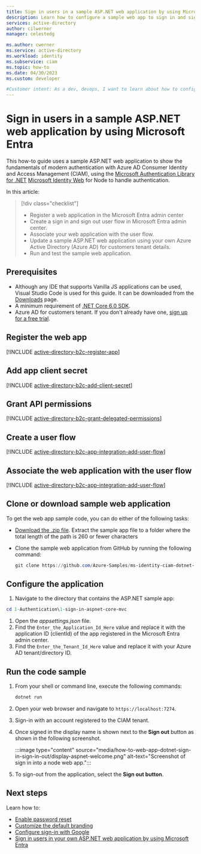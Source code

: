 ```yaml
---
title: Sign in users in a sample ASP.NET web application by using Microsoft Entra
description: Learn how to configure a sample web app to sign in and sign out users by using Microsoft Entra.
services: active-directory
author: cilwerner
manager: celestedg

ms.author: cwerner
ms.service: active-directory
ms.workload: identity
ms.subservice: ciam
ms.topic: how-to
ms.date: 04/30/2023
ms.custom: developer

#Customer intent: As a dev, devops, I want to learn about how to configure a sample Node.js web app to sign in and sign out users with my Azure Active Directory (Azure AD) for customers tenant
---
```


# Sign in users in a sample ASP.NET web application by using Microsoft Entra

This how-to guide uses a sample ASP.NET web application to show the fundamentals of modern authentication with Azure AD Consumer Identity and Access Management (CIAM), using the [Microsoft Authentication Library for .NET](https://github.com/AzureAD/microsoft-authentication-library-for-dotnet) [Microsoft Identity Web](https://github.com/AzureAD/microsoft-authentication-library-for-js/tree/dev/lib/msal-node) for Node to handle authentication.

In this article:

> [!div class="checklist"]
> * Register a web application in the Microsoft Entra admin center
> * Create a sign in and sign out user flow in Microsoft Entra admin center.
> * Associate your web application with the user flow. 
> * Update a sample ASP.NET web application using your own Azure Active Directory (Azure AD) for customers tenant details.
> * Run and test the sample web application.

## Prerequisites

- Although any IDE that supports Vanilla JS applications can be used, Visual Studio Code is used for this guide. It can be downloaded from the [Downloads](https://visualstudio.microsoft.com/downloads/) page.
- A minimum requirement of [.NET Core 6.0 SDK](https://dotnet.microsoft.com/download/dotnet).
- Azure AD for customers tenant. If you don't already have one, [sign up for a free trial](https://developer.microsoft.com/identity/customers). 

## Register the web app

[!INCLUDE [active-directory-b2c-register-app](./includes/register-app/register-client-app-common.md)]

## Add app client secret 

[!INCLUDE [active-directory-b2c-add-client-secret](./includes/register-app/add-app-client-secret.md)] 

## Grant API permissions

[!INCLUDE [active-directory-b2c-grant-delegated-permissions](./includes/register-app/grant-api-permission-sign-in.md)] 

## Create a user flow 

[!INCLUDE [active-directory-b2c-app-integration-add-user-flow](./includes/configure-user-flow/create-sign-in-sign-out-user-flow.md)] 

## Associate the web application with the user flow

[!INCLUDE [active-directory-b2c-app-integration-add-user-flow](./includes/configure-user-flow/add-app-user-flow.md)]

## Clone or download sample web application

To get the web app sample code, you can do either of the following tasks:

- [Download the .zip file](https://github.com/Azure-Samples/ms-identity-ciam-dotnet-tutorial/archive/refs/heads/main.zip). Extract the sample app file to a folder where the total length of the path is 260 or fewer characters
- Clone the sample web application from GitHub by running the following command:

    ```powershell
    git clone https://github.com/Azure-Samples/ms-identity-ciam-dotnet-tutorial.git
    ``` 

## Configure the application

1. Navigate to the directory that contains the ASP.NET sample app:

```powershell
cd 1-Authentication\1-sign-in-aspnet-core-mvc
```

1. Open the *appsettings.json* file.
1. Find the `Enter_the_Application_Id_Here` value and replace it with the application ID (clientId) of the app registered in the Microsoft Entra admin center.
1. Find the `Enter_the_Tenant_Id_Here` value and replace it with your Azure AD tenant/directory ID.

## Run the code sample

1. From your shell or command line, execute the following commands:

    ```powershell
    dotnet run
    ```
1. Open your web browser and navigate to `https://localhost:7274`.
1. Sign-in with an account registered to the CIAM tenant. <!-- More specificity needed here that it should ideally be done in an incognito window with a different email address or one to set up user flow.-->
1. Once signed in the display name is shown next to the **Sign out** button as shown in the following screenshot.

    :::image type="content" source="media/how-to-web-app-dotnet-sign-in-sign-in-out/display-aspnet-welcome.png" alt-text="Screenshot of sign in into a node web app.":::

1. To sign-out from the application, select the **Sign out button**.

## Next steps

Learn how to: 

- [Enable password reset](how-to-enable-password-reset-customers.md)
- [Customize the default branding](how-to-customize-branding-customers.md)
- [Configure sign-in with Google](how-to-google-federation-customers.md)
- [Sign in users in your own ASP.NET web application by using Microsoft Entra](how-to-web-app-dotnet-sign-in-overview.md)